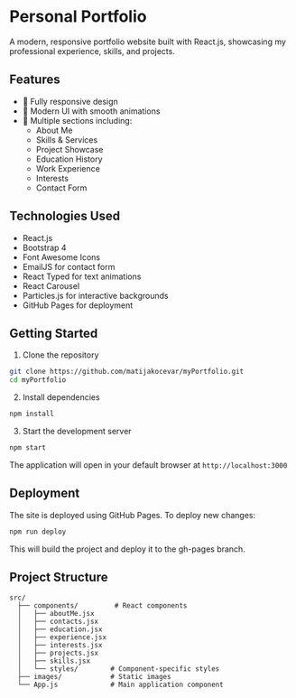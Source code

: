 # Personal Portfolio

A modern, responsive portfolio website built with React.js, showcasing my professional experience, skills, and projects.

## Features

- 📱 Fully responsive design
- 🎨 Modern UI with smooth animations
- 📑 Multiple sections including:
  - About Me
  - Skills & Services
  - Project Showcase
  - Education History
  - Work Experience
  - Interests
  - Contact Form

## Technologies Used

- React.js
- Bootstrap 4
- Font Awesome Icons
- EmailJS for contact form
- React Typed for text animations
- React Carousel
- Particles.js for interactive backgrounds
- GitHub Pages for deployment

## Getting Started

1. Clone the repository
```bash
git clone https://github.com/matijakocevar/myPortfolio.git
cd myPortfolio
```

2. Install dependencies
```bash
npm install
```

3. Start the development server
```bash
npm start
```

The application will open in your default browser at `http://localhost:3000`

## Deployment

The site is deployed using GitHub Pages. To deploy new changes:

```bash
npm run deploy
```

This will build the project and deploy it to the gh-pages branch.

## Project Structure

```
src/
  ├── components/         # React components
  │   ├── aboutMe.jsx
  │   ├── contacts.jsx
  │   ├── education.jsx
  │   ├── experience.jsx
  │   ├── interests.jsx
  │   ├── projects.jsx
  │   ├── skills.jsx
  │   └── styles/        # Component-specific styles
  ├── images/            # Static images
  └── App.js             # Main application component
```
